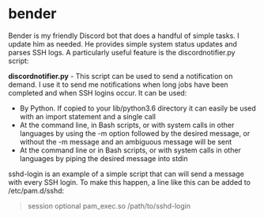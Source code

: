 # bender
Bender is my friendly Discord bot that does a handful of simple tasks. I update him as needed. He provides simple system status updates and parses SSH logs. A particularly useful feature is the discordnotifier.py script:

**discordnotifier.py** - This script can be used to send a notification on demand. I use it to send me notifications when long jobs have been completed and when SSH logins occur. It can be used:
* By Python. If copied to your lib/python3.6 directory it can easily be used with an import statement and a single call
* At the command line, in Bash scripts, or with system calls in other languages by using the -m option followed by the desired message, or without the -m message and an ambiguous message will be sent
* At the command line or in Bash scripts, or with system calls in other languages by piping the desired message into stdin

sshd-login is an example of a simple script that can will send a message with every SSH login. To make this happen, a line like this can be added to /etc/pam.d/sshd:
> session    optional     pam_exec.so /path/to/sshd-login
